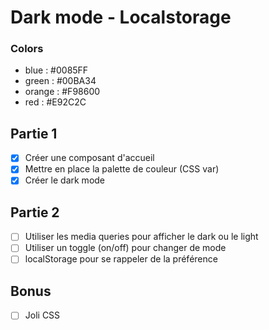 # Dark mode - Localstorage

### Colors

- blue : #0085FF
- green : #00BA34
- orange : #F98600
- red : #E92C2C

## Partie 1

- [x] Créer une composant d'accueil
- [x] Mettre en place la palette de couleur (CSS var)
- [x] Créer le dark mode

## Partie 2

- [ ] Utiliser les media queries pour afficher le dark ou le light
- [ ] Utiliser un toggle (on/off) pour changer de mode
- [ ] localStorage pour se rappeler de la préférence

## Bonus

- [ ] Joli CSS
